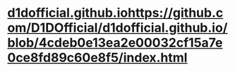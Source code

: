 # [d1dofficial.github.io](https://github.com/D1DOfficial/d1dofficial.github.io/blob/4cdeb0e13ea2e00032cf15a7e0ce8fd89c60e8f5/index.html)https://github.com/D1DOfficial/d1dofficial.github.io/blob/4cdeb0e13ea2e00032cf15a7e0ce8fd89c60e8f5/index.html
